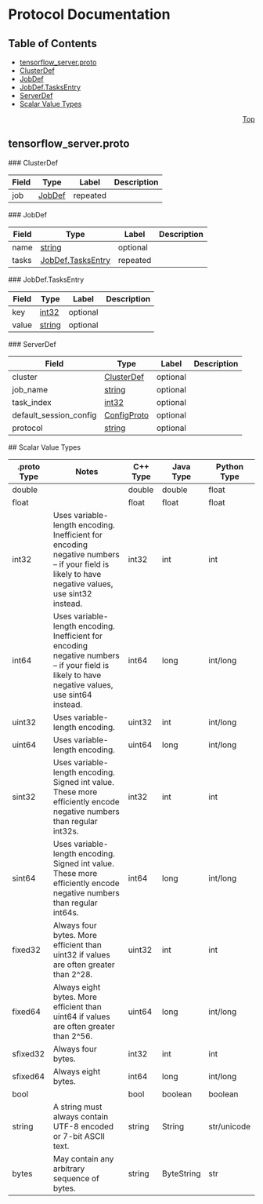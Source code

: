 # Protocol Documentation
<a name="top"/>

## Table of Contents
* [tensorflow_server.proto](#tensorflow_server.proto)
 * [ClusterDef](#tensorflow.ClusterDef)
 * [JobDef](#tensorflow.JobDef)
 * [JobDef.TasksEntry](#tensorflow.JobDef.TasksEntry)
 * [ServerDef](#tensorflow.ServerDef)
* [Scalar Value Types](#scalar-value-types)

<a name="tensorflow_server.proto"/>
<p align="right"><a href="#top">Top</a></p>

## tensorflow_server.proto



<a name="tensorflow.ClusterDef"/>
### ClusterDef


| Field | Type | Label | Description |
| ----- | ---- | ----- | ----------- |
| job | [JobDef](#tensorflow.JobDef) | repeated |  |


<a name="tensorflow.JobDef"/>
### JobDef


| Field | Type | Label | Description |
| ----- | ---- | ----- | ----------- |
| name | [string](#string) | optional |  |
| tasks | [JobDef.TasksEntry](#tensorflow.JobDef.TasksEntry) | repeated |  |


<a name="tensorflow.JobDef.TasksEntry"/>
### JobDef.TasksEntry


| Field | Type | Label | Description |
| ----- | ---- | ----- | ----------- |
| key | [int32](#int32) | optional |  |
| value | [string](#string) | optional |  |


<a name="tensorflow.ServerDef"/>
### ServerDef


| Field | Type | Label | Description |
| ----- | ---- | ----- | ----------- |
| cluster | [ClusterDef](#tensorflow.ClusterDef) | optional |  |
| job_name | [string](#string) | optional |  |
| task_index | [int32](#int32) | optional |  |
| default_session_config | [ConfigProto](#tensorflow.ConfigProto) | optional |  |
| protocol | [string](#string) | optional |  |







<a name="scalar-value-types"/>
## Scalar Value Types

| .proto Type | Notes | C++ Type | Java Type | Python Type |
| ----------- | ----- | -------- | --------- | ----------- |
| <a name="double"/> double |  | double | double | float |
| <a name="float"/> float |  | float | float | float |
| <a name="int32"/> int32 | Uses variable-length encoding. Inefficient for encoding negative numbers – if your field is likely to have negative values, use sint32 instead. | int32 | int | int |
| <a name="int64"/> int64 | Uses variable-length encoding. Inefficient for encoding negative numbers – if your field is likely to have negative values, use sint64 instead. | int64 | long | int/long |
| <a name="uint32"/> uint32 | Uses variable-length encoding. | uint32 | int | int/long |
| <a name="uint64"/> uint64 | Uses variable-length encoding. | uint64 | long | int/long |
| <a name="sint32"/> sint32 | Uses variable-length encoding. Signed int value. These more efficiently encode negative numbers than regular int32s. | int32 | int | int |
| <a name="sint64"/> sint64 | Uses variable-length encoding. Signed int value. These more efficiently encode negative numbers than regular int64s. | int64 | long | int/long |
| <a name="fixed32"/> fixed32 | Always four bytes. More efficient than uint32 if values are often greater than 2^28. | uint32 | int | int |
| <a name="fixed64"/> fixed64 | Always eight bytes. More efficient than uint64 if values are often greater than 2^56. | uint64 | long | int/long |
| <a name="sfixed32"/> sfixed32 | Always four bytes. | int32 | int | int |
| <a name="sfixed64"/> sfixed64 | Always eight bytes. | int64 | long | int/long |
| <a name="bool"/> bool |  | bool | boolean | boolean |
| <a name="string"/> string | A string must always contain UTF-8 encoded or 7-bit ASCII text. | string | String | str/unicode |
| <a name="bytes"/> bytes | May contain any arbitrary sequence of bytes. | string | ByteString | str |
